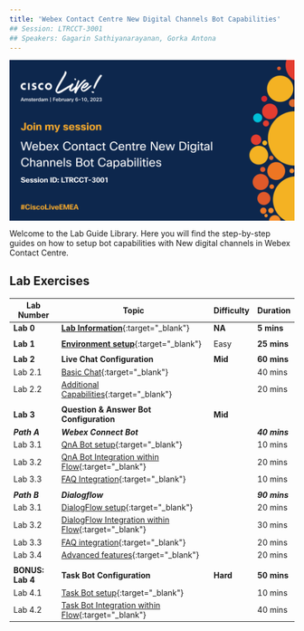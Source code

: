 ```yaml
---
title: 'Webex Contact Centre New Digital Channels Bot Capabilities'
## Session: LTRCCT-3001
## Speakers: Gagarin Sathiyanarayanan, Gorka Antona
---
```


<img align="middle" src="images/CL23_LTRCCT-3001.png" width="1000" />

Welcome to the Lab Guide Library. Here you will find the step-by-step guides on how to setup bot capabilities with New digital channels in Webex Contact Centre.



## Lab Exercises

| Lab Number      | Topic                    | Difficulty  | Duration                                      |
| --------------- | -------------------------| ------------|-------------------------------------------------|
| **Lab 0** | **[Lab Information](0_LabInfo.md)**{:target="\_blank"}  | **NA** | **5 mins** |
|||||
| **Lab 1** | **[Environment setup](1_PreReq.md)**{:target="\_blank"} | Easy | **25 mins**  |
|||||
| **Lab 2** | **Live Chat Configuration** | **Mid** |**60 mins** |
| Lab 2.1 | [Basic Chat](2.1_BasicChat.md){:target="\_blank"} | | 40 mins | 
| Lab 2.2 | [Additional Capabilities](2.2_AdditionalCapabilities.md){:target="\_blank"}| | 20 mins |
|||||
| **Lab 3** |**Question & Answer Bot Configuration** | **Mid** | |
| ***Path A*** | ***Webex Connect Bot*** |  |***40 mins*** |
| Lab 3.1 | [QnA Bot setup](3.1_QnABotConfiguration.md){:target="\_blank"} | | 10 mins |
|Lab 3.2 |[QnA Bot Integration within Flow](3.2_QnABotFlowConfiguration.md){:target="\_blank"} | | 20 mins |
|Lab 3.3 |[FAQ Integration](3.3_QnABotAdvanced.md){:target="\_blank"}| | 10 mins |
|||||
| ***Path B*** | ***Dialogflow*** | | ***90 mins*** |
| Lab 3.1 | [DialogFlow setup](5_CCAI.md){:target="\_blank"} |  |20 mins |
| Lab 3.2 | [DialogFlow Integration within Flow](5.2_CCAIFlowConfig.md){:target="\_blank"} | | 30 mins |
| Lab 3.3 | [FAQ integration](6_CCAI_FAQ.md){:target="\_blank"} |  |20 mins |
| Lab 3.4 | [Advanced features](7_CCAI_Advanced.md){:target="\_blank"}|  |20 mins |
|||||
| **BONUS: Lab 4** | **Task Bot Configuration**| **Hard** |**50 mins** |
| Lab 4.1 |  [Task Bot setup](4.1_TaskBotSetup.md){:target="\_blank"} |  |10 mins |
 | Lab 4.2 | [Task Bot Integration within Flow](4.2_TaskBotFlow.md){:target="\_blank"}|  |40 mins   |

